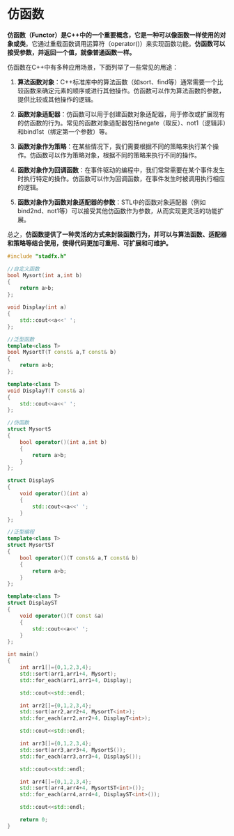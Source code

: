 # 仿函数

**仿函数（Functor）是C++中的一个重要概念，它是一种可以像函数一样使用的对象或类**。它通过重载函数调用运算符（operator()）来实现函数功能。**仿函数可以接受参数，并返回一个值，就像普通函数一样。**

仿函数在C++中有多种应用场景，下面列举了一些常见的用途：

1. **算法函数对象**：C++标准库中的算法函数（如sort、find等）通常需要一个比较函数来确定元素的顺序或进行其他操作。仿函数可以作为算法函数的参数，提供比较或其他操作的逻辑。

2. **函数对象适配器**：仿函数可以用于创建函数对象适配器，用于修改或扩展现有的仿函数的行为。常见的函数对象适配器包括negate（取反）、not1（逻辑非）和bind1st（绑定第一个参数）等。

3. **函数对象作为策略**：在某些情况下，我们需要根据不同的策略来执行某个操作。仿函数可以作为策略对象，根据不同的策略来执行不同的操作。

4. **函数对象作为回调函数**：在事件驱动的编程中，我们常常需要在某个事件发生时执行特定的操作。仿函数可以作为回调函数，在事件发生时被调用执行相应的逻辑。

5. **函数对象作为函数对象适配器的参数**：STL中的函数对象适配器（例如bind2nd、not1等）可以接受其他仿函数作为参数，从而实现更灵活的功能扩展。

总之，**仿函数提供了一种灵活的方式来封装函数行为，并可以与算法函数、适配器和策略等结合使用，使得代码更加可重用、可扩展和可维护。**

```C++
#include "stadfx.h"

//自定义函数
bool Mysort(int a,int b)
{
    return a>b;
};

void Display(int a)
{
    std::cout<<a<<' ';
};

//泛型函数
template<class T>
bool MysortT(T const& a,T const& b)
{
    return a>b;
};

template<class T>
void DisplayT(T const& a)
{
    std::cout<<a<<' ';
};

//仿函数
struct MysortS
{
    bool operator()(int a,int b)
    {
        return a>b;
    }
};

struct DisplayS
{
    void operator()(int a)
    {
        std::cout<<a<<' ';
    }
};

//泛型编程
template<class T>
struct MysortST
{
    bool operator()(T const& a,T const& b)
    {
        return a>b;
    }
};

template<class T>
struct DisplayST
{
    void operator()(T const &a)
    {
        std::cout<<a<<' ';
    }
};

int main()
{
    int arr1[]={0,1,2,3,4};
    std::sort(arr1,arr1+4, Mysort);
    std::for_each(arr1,arr1+4, Display);

    std::cout<<std::endl;

    int arr2[]={0,1,2,3,4};
    std::sort(arr2,arr2+4, MysortT<int>);
    std::for_each(arr2,arr2+4, DisplayT<int>);

    std::cout<<std::endl;

    int arr3[]={0,1,2,3,4};
    std::sort(arr3,arr3+4, MysortS());
    std::for_each(arr3,arr3+4, DisplayS());

    std::cout<<std::endl;

    int arr4[]={0,1,2,3,4};
    std::sort(arr4,arr4+4, MysortST<int>());
    std::for_each(arr4,arr4+4, DisplayST<int>());

    std::cout<<std::endl;

    return 0;
}

```

